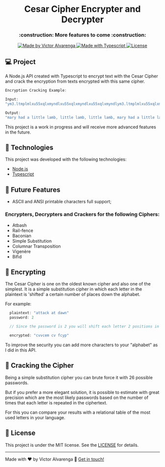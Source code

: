 <h1 align="center">
    Cesar Cipher Encrypter and Decrypter
</h1>

<h3 align="center">
 :construction: More features to come :construction:
</h3>

<p align="center">

  <a href="https://victoralvarenga.com">
    <img alt="Made by Victor Alvarenga" src="https://img.shields.io/badge/made%20by-Victor Alvarenga-%23134F84">
  </a>

  <a href="https://www.typescriptlang.org/">
    <img alt="Made with Typescript" src="https://img.shields.io/badge/language-Typescript-%23134F84">
  </a>

  <a href="LICENSE" >
    <img alt="License" src="https://img.shields.io/badge/license-MIT-%23134F84">
  </a>

</p>

## :computer: Project

A Node.js API created with Typescript to encrypt text with the Cesar Cipher and crack the encryption from texts encrypted with this same cipher.

```js
Encryption Cracking Example:

Input:
"ym3.ltmplmlxu55xqlxmyndlxu55xqlxmyndlxu55xqlxmyndlym3.ltmplmlxu55xqlxmynl8t04qlrxqqoql8m4l8tu5qlm4l4z08clmzplq7q3.8tq3ql5tm5lym3.l8qz5dlym3.l8qz5dlym3.l8qz5dlq7q3.8tq3ql5tm5lym3.l8qz5l5tqlxmynl8m4l463ql50ls0cltqlr0xx08qpltq3l50l4ot00xl0zqlpm.dl4ot00xl0zqlpm.dl4ot00xl0zqlpm.dltqlr0xx08qpltq3l50l4ot00xl0zqlpm.l8tuotl8m4lmsmuz45l5tql36xq4ccc"

Output:
"mary had a little lamb, little lamb, little lamb, mary had a little lamb whose fleece was white as snow. and everywhere that mary went, mary went, mary went, everywhere that mary went the lamb was sure to go. he followed her to school one day, school one day, school one day, he followed her to school one day which was against the rules..."
```

This project is a work in progress and will receive more advanced features in the future.

## :rocket: Technologies

This project was developed with the following technologies:

- [Node.js](https://nodejs.org/en/)
- [Typescript](https://www.typescriptlang.org/)

## :construction: Future Features

- ASCII and ANSI printable characters full support;

### Encrypters, Decrypters and Crackers for the following Ciphers:
- Atbash
- Rail-fence
- Baconian
- Simple Substitution
- Columnar Transposition
- Vigenère
- Bifid

## :beginner: Encrypting

The Cesar Cipher is one on the oldest known cipher and also one of the simplest. It is a simple substitution cipher in which each letter in the plaintext is 'shifted' a certain number of places down the alphabet.

For example:
```js
  plaintext: "attack at dawn"
  password: 2

  // Since the password is 2 you will shift each letter 2 positions in the alphabet.

  encrypted: "cvvcem cv fcyp"
```

To improve the security you can add more characters to your "alphabet" as I did in this API.

## :rotating_light: Cracking the Cipher

Being a simple substitution cipher you can brute force it with 26 possible passwords.

But if you prefer a more elegant solution, it is possible to estimate with great precision which are the most likely passwords based on the number of times that each letter is repeated in the ciphertext.

For this you can compare your results with a relational table of the most used letters in your language.

## :memo: License

This project is under the MIT license. See the [LICENSE](LICENSE.md) for details.

---

Made with ♥ by Victor Alvarenga :wave: [Get in touch!](https://www.linkedin.com/in/victoralvarenga/)

